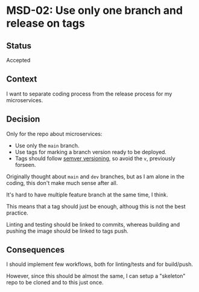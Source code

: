 # MSD-02: Use only one branch and release on tags

## Status

Accepted

## Context

I want to separate coding process from the release process for my microservices.

## Decision

Only for the repo about microservices:

- Use only the `main` branch.
- Use tags for marking a branch version ready to be deployed.
- Tags should follow [semver versioning](https://semver.org/#is-v123-a-semantic-version), so avoid the `v`, previously forseen.

Originally thought about `main` and `dev` branches, but as I am alone in the coding, this don't make much sense after all.

It's hard to have multiple feature branch at the same time, I think.

This means that a tag should just be enough, althoug this is not the best practice.

Linting and testing should be linked to commits, whereas building and pushing the image should be linked to tags push.

## Consequences

I should implement few workflows, both for linting/tests and for build/push.

However, since this should be almost the same, I can setup a "skeleton" repo to be cloned and to this just once.
